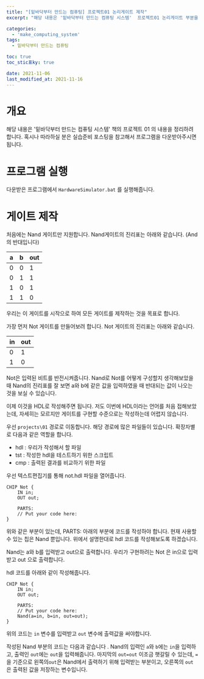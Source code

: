 ```yaml
---
title: "[밑바닥부터 만드는 컴퓨팅] 프로젝트01 논리게이트 제작"
excerpt: "해당 내용은 '밑바닥부터 만드는 컴퓨팅 시스템'  프로젝트01 논리게이트 부분을 정리하였습니다. "

categories:
  - 'make_computing_system'
tags:
  - 밑바닥부터 만드는 컴퓨팅

toc: true
toc_stic표ky: true

date: 2021-11-06
last_modified_at: 2021-11-16
---
```


# 개요 

해당 내용은 '밑바닥부터 만드는 컴퓨팅 시스템' 책의 프로젝트 01 의 내용을 정리하려 합니다. 
혹시나 따라하실 분은 실습준비 포스팅을 참고해서 프로그램을 다운받아주시면 됩니다. 

# 프로그램 실행 

다운받은 프로그램에서 `HardwareSimulator.bat` 를 실행해줍니다. 

# 게이트 제작 

처음에는 Nand 게이트만 지원합니다. 
Nand게이트의 진리표는 아래와 같습니다. (And의 반대입니다)

| a | b | out |
| --- | --- | --- |
| 0 | 0 | 1 |
| 0 | 1 | 1 |
| 1 | 0 | 1 |
| 1 | 1 | 0 |

우리는 이 게이트를 시작으로 하여 모든 게이트를 제작하는 것을 목표로 합니다. 


가장 먼저 Not 게이트를 만들어보려 합니다. 
Not 게이트의 진리표는 아래와 같습니다. 

| in | out | 
| --- | --- |
| 0 | 1 | 
| 1 | 0 |

Not은 입력된 비트를 반전시켜줍니다. 
Nand로 Not를 어떻게 구성할지 생각해보았을 때 Nand의 진리표를 잘 보면 a와 b에 같은 값을 입력하였을 때 반대되는 값이 나오는 것을 보실 수 있습니다. 

이제 이것을 HDL로 작성해주면 됩니다. 
저도 이번에 HDL이라는 언어를 처음 접해보았는데, 자세히는 모르지만 게이트를 구현할 수준으로는 작성하는데 어렵지 않습니다. 

우선 `projects\01` 경로로 이동합니다. 
해당 경로에 많은 파일들이 있습니다. 
확장자별로 다음과 같은 역할을 합니다. 

* hdl : 우리가 작성해서 할 파일
* tst : 작성한 hdl을 테스트하기 위한 스크립트 
* cmp : 출력된 결과를 비교하기 위한 파일 

우선 텍스트편집기를 통해 not.hdl 파일을 열어줍니다. 

```
CHIP Not {
    IN in;
    OUT out;

    PARTS:
    // Put your code here:
}
```

위와 같은 부분이 있는데, PARTS:  아래의 부분에 코드를 작성하야 합니다. 
현재 사용할 수 있는 칩은 Nand 뿐입니다. 
위에서 설명한대로 hdl 코드를 작성해보도록 하겠습니다. 

Nand는 a와 b를 입력받고 out으로 출력합니다. 
우리가 구현하려는 Not 은 in으로 입력받고 out 으로 출력합니다. 

hdl 코드를 아래와 같이 작성해줍니다.
```
CHIP Not {
    IN in;
    OUT out;

    PARTS:
    // Put your code here:
    Nand(a=in, b=in, out=out);
}
```

위의 코드는 `in` 변수를 입력받고 `out` 변수에 출력값을 써야합니다. 

작성된 Nand 부분의 코드는 다음과 같습니다 .
Nand의 입력인 `a`와 `b`에는 `in`을 입력하고, 출력인 `out`에는 `out`을 입력해줍니다. 
마지막의 `out=out` 이조금 햇갈릴 수 있는데, `=`을 기준으로 왼쪽의`out`은 Nand에서 출력하기 위해 입력받는 부분이고, 
오른쪽의 `out`은 출력된 값을 저장하는 변수입니다. 

